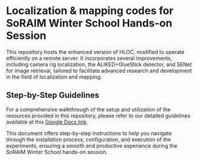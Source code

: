 # Localization & mapping codes for SoRAIM Winter School Hands-on Session
This repository hosts the enhanced version of HLOC, modified to operate efficiently on a remote server. It incorporates several improvements, including camera rig localization, the ALIKED+GlueStick detector, and SENet for image retrieval, tailored to facilitate advanced research and development in the field of localization and mapping.

## Step-by-Step Guidelines
For a comprehensive walkthrough of the setup and utilization of the resources provided in this repository, please refer to our detailed guidelines available at this [Google Docs link](https://docs.google.com/document/d/1ZzlWDlWmSx_mZoofE4hqUMGpwOnYoObiza44dU6XOpc/edit?usp=sharing).

This document offers step-by-step instructions to help you navigate through the installation process, configuration, and execution of the experiments, ensuring a smooth and productive experience during the SoRAIM Winter School hands-on session.
